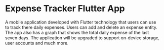 # Expense Tracker Flutter App

A mobile application developed with Flutter technology that users can use to track there daily expenses. Users can add and delete an expense entity. The app also has a graph that shows the total daily expense of the last seven days. The application will be upgraded to support on-device storage, user accounts and much more.